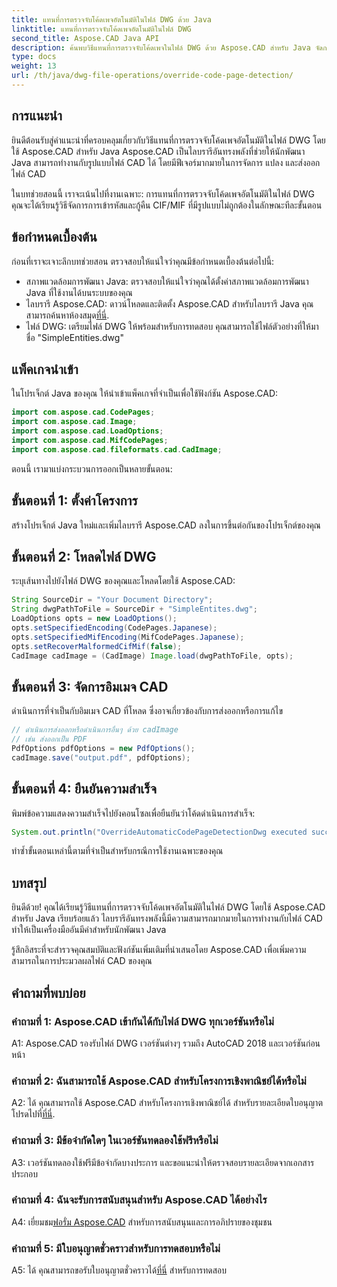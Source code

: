 ```yaml
---
title: แทนที่การตรวจจับโค้ดเพจอัตโนมัติในไฟล์ DWG ด้วย Java
linktitle: แทนที่การตรวจจับโค้ดเพจอัตโนมัติในไฟล์ DWG
second_title: Aspose.CAD Java API
description: ค้นพบวิธีแทนที่การตรวจจับโค้ดเพจในไฟล์ DWG ด้วย Aspose.CAD สำหรับ Java จัดการการเข้ารหัสและกู้คืน CIF/MIF ที่มีรูปแบบไม่ถูกต้องได้อย่างมีประสิทธิภาพ
type: docs
weight: 13
url: /th/java/dwg-file-operations/override-code-page-detection/
---
```

## การแนะนำ

ยินดีต้อนรับสู่คำแนะนำที่ครอบคลุมเกี่ยวกับวิธีแทนที่การตรวจจับโค้ดเพจอัตโนมัติในไฟล์ DWG โดยใช้ Aspose.CAD สำหรับ Java Aspose.CAD เป็นไลบรารีอันทรงพลังที่ช่วยให้นักพัฒนา Java สามารถทำงานกับรูปแบบไฟล์ CAD ได้ โดยมีฟีเจอร์มากมายในการจัดการ แปลง และส่งออกไฟล์ CAD

ในบทช่วยสอนนี้ เราจะเน้นไปที่งานเฉพาะ: การแทนที่การตรวจจับโค้ดเพจอัตโนมัติในไฟล์ DWG คุณจะได้เรียนรู้วิธีจัดการการเข้ารหัสและกู้คืน CIF/MIF ที่มีรูปแบบไม่ถูกต้องในลักษณะทีละขั้นตอน

## ข้อกำหนดเบื้องต้น

ก่อนที่เราจะเจาะลึกบทช่วยสอน ตรวจสอบให้แน่ใจว่าคุณมีข้อกำหนดเบื้องต้นต่อไปนี้:

- สภาพแวดล้อมการพัฒนา Java: ตรวจสอบให้แน่ใจว่าคุณได้ตั้งค่าสภาพแวดล้อมการพัฒนา Java ที่ใช้งานได้บนระบบของคุณ
- ไลบรารี Aspose.CAD: ดาวน์โหลดและติดตั้ง Aspose.CAD สำหรับไลบรารี Java คุณสามารถค้นหาห้องสมุด[ที่นี่](https://releases.aspose.com/cad/java/).
- ไฟล์ DWG: เตรียมไฟล์ DWG ให้พร้อมสำหรับการทดสอบ คุณสามารถใช้ไฟล์ตัวอย่างที่ให้มาชื่อ "SimpleEntities.dwg"

## แพ็คเกจนำเข้า

ในโปรเจ็กต์ Java ของคุณ ให้นำเข้าแพ็คเกจที่จำเป็นเพื่อใช้ฟังก์ชัน Aspose.CAD:

```java
import com.aspose.cad.CodePages;
import com.aspose.cad.Image;
import com.aspose.cad.LoadOptions;
import com.aspose.cad.MifCodePages;
import com.aspose.cad.fileformats.cad.CadImage;
```

ตอนนี้ เรามาแบ่งกระบวนการออกเป็นหลายขั้นตอน:

## ขั้นตอนที่ 1: ตั้งค่าโครงการ

สร้างโปรเจ็กต์ Java ใหม่และเพิ่มไลบรารี Aspose.CAD ลงในการขึ้นต่อกันของโปรเจ็กต์ของคุณ

## ขั้นตอนที่ 2: โหลดไฟล์ DWG

ระบุเส้นทางไปยังไฟล์ DWG ของคุณและโหลดโดยใช้ Aspose.CAD:

```java
String SourceDir = "Your Document Directory";
String dwgPathToFile = SourceDir + "SimpleEntites.dwg";
LoadOptions opts = new LoadOptions();
opts.setSpecifiedEncoding(CodePages.Japanese);
opts.setSpecifiedMifEncoding(MifCodePages.Japanese);
opts.setRecoverMalformedCifMif(false);
CadImage cadImage = (CadImage) Image.load(dwgPathToFile, opts);
```

## ขั้นตอนที่ 3: จัดการอิมเมจ CAD

ดำเนินการที่จำเป็นกับอิมเมจ CAD ที่โหลด ซึ่งอาจเกี่ยวข้องกับการส่งออกหรือการแก้ไข

```java
// ดำเนินการส่งออกหรือดำเนินการอื่นๆ ด้วย cadImage
// เช่น ส่งออกเป็น PDF
PdfOptions pdfOptions = new PdfOptions();
cadImage.save("output.pdf", pdfOptions);
```

## ขั้นตอนที่ 4: ยืนยันความสำเร็จ

พิมพ์ข้อความแสดงความสำเร็จไปยังคอนโซลเพื่อยืนยันว่าโค้ดดำเนินการสำเร็จ:

```java
System.out.println("OverrideAutomaticCodePageDetectionDwg executed successfully");
```

ทำซ้ำขั้นตอนเหล่านี้ตามที่จำเป็นสำหรับกรณีการใช้งานเฉพาะของคุณ

## บทสรุป

ยินดีด้วย! คุณได้เรียนรู้วิธีแทนที่การตรวจจับโค้ดเพจอัตโนมัติในไฟล์ DWG โดยใช้ Aspose.CAD สำหรับ Java เรียบร้อยแล้ว ไลบรารีอันทรงพลังนี้มีความสามารถมากมายในการทำงานกับไฟล์ CAD ทำให้เป็นเครื่องมืออันมีค่าสำหรับนักพัฒนา Java

รู้สึกอิสระที่จะสำรวจคุณสมบัติและฟังก์ชันเพิ่มเติมที่นำเสนอโดย Aspose.CAD เพื่อเพิ่มความสามารถในการประมวลผลไฟล์ CAD ของคุณ

## คำถามที่พบบ่อย

### คำถามที่ 1: Aspose.CAD เข้ากันได้กับไฟล์ DWG ทุกเวอร์ชันหรือไม่

A1: Aspose.CAD รองรับไฟล์ DWG เวอร์ชันต่างๆ รวมถึง AutoCAD 2018 และเวอร์ชันก่อนหน้า

### คำถามที่ 2: ฉันสามารถใช้ Aspose.CAD สำหรับโครงการเชิงพาณิชย์ได้หรือไม่

 A2: ได้ คุณสามารถใช้ Aspose.CAD สำหรับโครงการเชิงพาณิชย์ได้ สำหรับรายละเอียดใบอนุญาต โปรดไปที่[ที่นี่](https://purchase.aspose.com/buy).

### คำถามที่ 3: มีข้อจำกัดใดๆ ในเวอร์ชันทดลองใช้ฟรีหรือไม่

A3: เวอร์ชันทดลองใช้ฟรีมีข้อจำกัดบางประการ และขอแนะนำให้ตรวจสอบรายละเอียดจากเอกสารประกอบ

### คำถามที่ 4: ฉันจะรับการสนับสนุนสำหรับ Aspose.CAD ได้อย่างไร

 A4: เยี่ยมชม[ฟอรั่ม Aspose.CAD](https://forum.aspose.com/c/cad/19) สำหรับการสนับสนุนและการอภิปรายของชุมชน

### คำถามที่ 5: มีใบอนุญาตชั่วคราวสำหรับการทดสอบหรือไม่

 A5: ได้ คุณสามารถขอรับใบอนุญาตชั่วคราวได้[ที่นี่](https://purchase.aspose.com/temporary-license/) สำหรับการทดสอบ